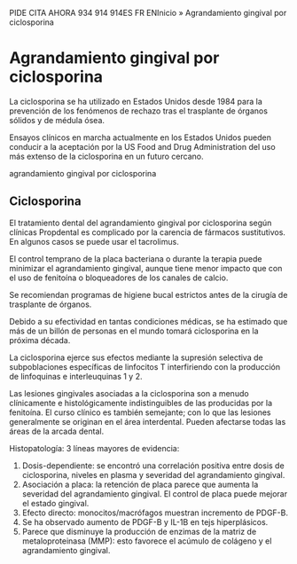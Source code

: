 PIDE CITA AHORA 934 914 914ES FR ENInicio » Agrandamiento gingival por ciclosporina
# Agrandamiento gingival por ciclosporina

La ciclosporina se ha utilizado en Estados Unidos desde 1984 para la prevención
de los fenómenos de rechazo tras el trasplante de órganos sólidos y de médula
ósea.

Ensayos clínicos en marcha actualmente en los Estados Unidos pueden conducir a la
aceptación por la US Food and Drug Administration del uso más extenso de la ciclosporina
en un futuro cercano.

agrandamiento gingival por ciclosporina

## Ciclosporina

El tratamiento dental del agrandamiento gingival por ciclosporina según clínicas
Propdental es complicado por la carencia de fármacos sustitutivos. En algunos casos
se puede usar el tacrolimus.

El control temprano de la placa bacteriana o durante la terapia puede minimizar el
agrandamiento gingival, aunque tiene menor impacto que con el uso de fenitoína o
bloqueadores de los canales de calcio.

Se recomiendan programas de higiene bucal estrictos antes de la cirugía de trasplante
de órganos.

Debido a su efectividad en tantas condiciones médicas, se ha estimado que más de
un billón de personas en el mundo tomará ciclosporina en la próxima década.

La ciclosporina ejerce sus efectos mediante la supresión selectiva de subpoblaciones
específicas de linfocitos T interfiriendo con la producción de linfoquinas e interleuquinas
1 y 2.

Las lesiones gingivales asociadas a la ciclosporina son a menudo clínicamente e
histológicamente indistinguibles de las producidas por la fenitoína. El curso clínico
es también semejante; con lo que las lesiones generalmente se originan en el área
interdental. Pueden afectarse todas las áreas de la arcada dental.

Histopatología: 3 líneas mayores de evidencia:

1. Dosis-dependiente: se encontró una correlación positiva entre dosis de ciclosporina, niveles en plasma y severidad del agrandamiento gingival.
2. Asociación a placa: la retención de placa parece que aumenta la severidad del agrandamiento gingival. El control de placa puede mejorar el estado gingival.
3. Efecto directo: monocitos/macrófagos muestran incremento de PDGF-B.
4. Se ha observado aumento de PDGF-B y IL-1B en tejs hiperplásicos.
5. Parece que disminuye la producción de enzimas de la matriz de metaloproteinasa (MMP): esto favorece el acúmulo de colágeno y el agrandamiento gingival.

